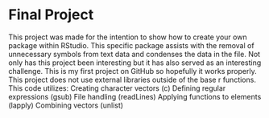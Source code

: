 # Final Project
This project was made for the intention to show how to create your own package within RStudio. This specific package assists with the removal of unnecessary symbols from text data and condenses the data in the file. Not only has this project been interesting but it has also served as an interesting challenge. This is my first project on GitHub so hopefully it works properly.
This project does not use external libraries outside of the base r functions.
This code utilizes:
Creating character vectors (c)
Defining regular expressions (gsub)
File handling (readLines)
Applying functions to elements (lapply)
Combining vectors (unlist)
